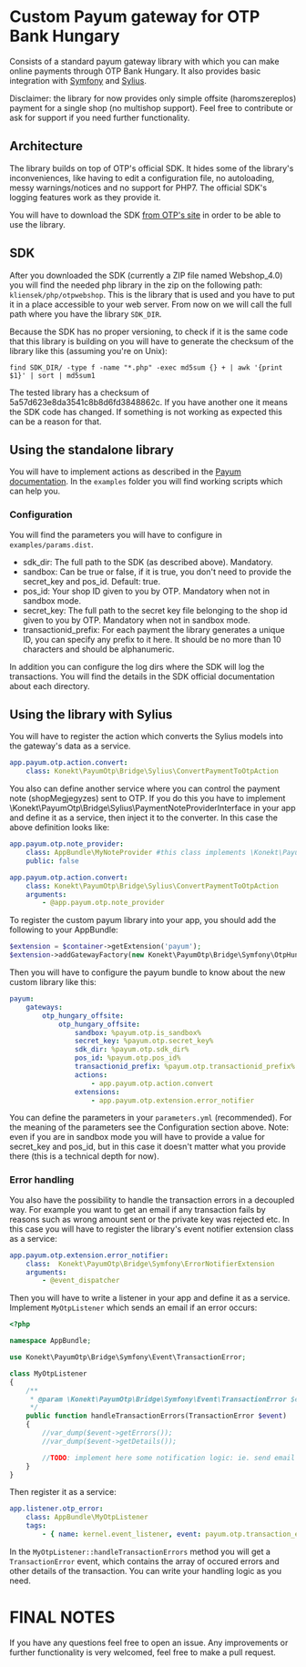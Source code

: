 # Custom Payum gateway for OTP Bank Hungary
 
Consists of a standard payum gateway library with which you can make online payments through OTP Bank Hungary.
It also provides basic integration with [Symfony](http://symfony.com/) and [Sylius](http://sylius.org/).
 
Disclaimer: the library for now provides only simple offsite (haromszereplos) payment for a single shop (no multishop support). 
Feel free to contribute or ask for support if you need further functionality.

## Architecture

The library builds on top of OTP's official SDK. It hides some of the library's inconveniences, like having to edit a 
configuration file, no autoloading, messy warnings/notices and no support for PHP7.
The official SDK's logging features work as they provide it.

You will have to download the SDK [from OTP's site](https://www.otpbank.hu/portal/hu/Kartyaelfogadas/Webshop) in order to
be able to use the library.

## SDK
 
After you downloaded the SDK (currently a ZIP file named Webshop_4.0) you will find the needed php library in the zip on the
following path: ```kliensek/php/otpwebshop```. This is the library that is used and you have to put it in a place accessible 
to your web server. From now on we will call the full path where you have the library ```SDK_DIR```.

Because the SDK has no proper versioning, to check if it is the same code that this library is building on you will have to generate
the checksum of the library like this (assuming you're on Unix):
 
```
find SDK_DIR/ -type f -name "*.php" -exec md5sum {} + | awk '{print $1}' | sort | md5sum1
```

The tested library has a checksum of 5a57d623e8da3541c8b8d6fd3848862c. If you have another one it means the SDK code has changed. 
If something is not working as expected this can be a reason for that.

## Using the standalone library

You will have to implement actions as described in the [Payum documentation](https://github.com/Payum/Payum/blob/master/src/Payum/Core/Resources/docs/scripts/index.md). In the ```examples``` folder you will find working scripts
which can help you.

### Configuration 

You will find the parameters you will have to configure in ```examples/params.dist```. 

* sdk_dir: The full path to the SDK (as described above). Mandatory.
* sandbox: Can be true or false, if it is true, you don't need to provide the secret_key and pos_id. Default: true.
* pos_id: Your shop ID given to you by OTP. Mandatory when not in sandbox mode.
* secret_key: The full path to the secret key file belonging to the shop id given to you by OTP. Mandatory when not in sandbox mode.
* transactionid_prefix:  For each payment the library generates a unique ID, you can specify any prefix to it here. It should be 
 no more than 10 characters and should be alphanumeric.
 
In addition you can configure the log dirs where the SDK will log the transactions. You will find the details in the SDK official documentation
about each directory.
 
## Using the library with Sylius

You will have to register the action which converts the Sylius models into the gateway's data as a service.

```yaml
app.payum.otp.action.convert:
    class: Konekt\PayumOtp\Bridge\Sylius\ConvertPaymentToOtpAction
```

You also can define another service where you can control the payment note (shopMegjegyzes) sent to OTP. If you do this you have to implement
\Konekt\PayumOtp\Bridge\Sylius\PaymentNoteProviderInterface in your app and define it as a service, then inject it to the converter. In this case
the above definition looks like:

```yaml
app.payum.otp.note_provider:
    class: AppBundle\MyNoteProvider #this class implements \Konekt\PayumOtp\Bridge\Sylius\PaymentNoteProviderInterface
    public: false

app.payum.otp.action.convert:
    class: Konekt\PayumOtp\Bridge\Sylius\ConvertPaymentToOtpAction
    arguments:
        - @app.payum.otp.note_provider
```

To register the custom payum library into your app, you should add the following to your AppBundle:

```php
$extension = $container->getExtension('payum');
$extension->addGatewayFactory(new Konekt\PayumOtp\Bridge\Symfony\OtpHungaryOffsiteGatewayFactory());
```

Then you will have to configure the payum bundle to know about the new custom library like this:

```yaml
payum:
    gateways:
        otp_hungary_offsite:
            otp_hungary_offsite:
                sandbox: %payum.otp.is_sandbox%
                secret_key: %payum.otp.secret_key%
                sdk_dir: %payum.otp.sdk_dir%
                pos_id: %payum.otp.pos_id%
                transactionid_prefix: %payum.otp.transactionid_prefix%
                actions:
                    - app.payum.otp.action.convert
                extensions:
                    - app.payum.otp.extension.error_notifier
```

You can define the parameters in your ```parameters.yml``` (recommended). For the meaning of the parameters see the Configuration section above.
Note: even if you are in sandbox mode you will have to provide a value for secret_key and pos_id, but in this case it doesn't matter what you provide 
there (this is a technical depth for now).

### Error handling

You also have the possibility to handle the transaction errors in a decoupled way. For example you want to get an email if any transaction fails by
reasons such as wrong amount sent or the private key was rejected etc. In this case you will have to register the library's event notifier extension
class as a service:

```yaml
app.payum.otp.extension.error_notifier:
    class:  Konekt\PayumOtp\Bridge\Symfony\ErrorNotifierExtension
    arguments:
        - @event_dispatcher
```

Then you will have to write a listener in your app and define it as a service. Implement ```MyOtpListener``` which sends an email if an error 
occurs:

```php
<?php

namespace AppBundle;

use Konekt\PayumOtp\Bridge\Symfony\Event\TransactionError;

class MyOtpListener
{
    /**
     * @param \Konekt\PayumOtp\Bridge\Symfony\Event\TransactionError $event
     */
    public function handleTransactionErrors(TransactionError $event)
    {
        //var_dump($event->getErrors());
        //var_dump($event->getDetails());

        //TODO: implement here some notification logic: ie. send email to the support team
    }
}
```

Then register it as a service:

```yaml
app.listener.otp_error:
    class: AppBundle\MyOtpListener
    tags:
        - { name: kernel.event_listener, event: payum.otp.transaction_error, method: handleTransactionErrors }
```

In the ```MyOtpListener::handleTransactionErrors``` method you will get a ```TransactionError``` event, which contains the 
array of occured errors and other details of the transaction. You can write your handling logic as you need.

# FINAL NOTES

If you have any questions feel free to open an issue. Any improvements or further functionality is very welcomed, feel free to
make a pull request.
